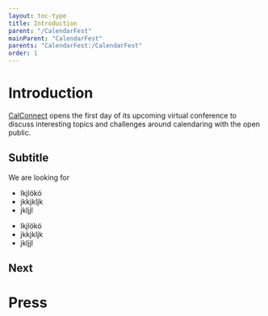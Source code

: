 ```yaml
---
layout: toc-type
title: Introduction
parent: "/CalendarFest"
mainParent: "CalendarFest"
parents: "CalendarFest:/CalendarFest"
order: 1
---
```


# Introduction

[CalConnect](https://www.calconnect.org) opens the first day of its upcoming virtual conference to discuss interesting topics and challenges around calendaring with the open public.

## Subtitle

We are looking for
*  lkjlökö
*  jkkjkljk
*  jkljjl

-  lkjlökö
-  jkkjkljk
-  jkljjl


## Next


# Press


